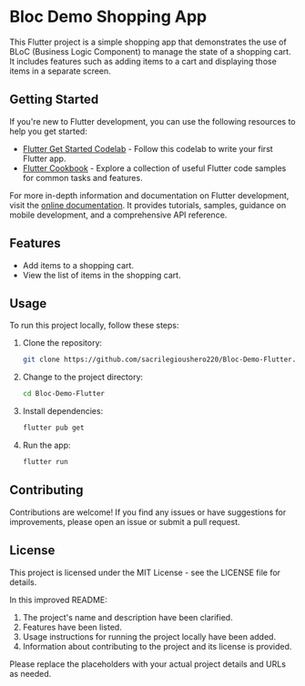 # Bloc Demo Shopping App

This Flutter project is a simple shopping app that demonstrates the use of BLoC (Business Logic Component) to manage the state of a shopping cart. It includes features such as adding items to a cart and displaying those items in a separate screen.

## Getting Started

If you're new to Flutter development, you can use the following resources to help you get started:

- [Flutter Get Started Codelab](https://docs.flutter.dev/get-started/codelab) - Follow this codelab to write your first Flutter app.
- [Flutter Cookbook](https://docs.flutter.dev/cookbook) - Explore a collection of useful Flutter code samples for common tasks and features.

For more in-depth information and documentation on Flutter development, visit the [online documentation](https://docs.flutter.dev/). It provides tutorials, samples, guidance on mobile development, and a comprehensive API reference.

## Features

- Add items to a shopping cart.
- View the list of items in the shopping cart.

## Usage

To run this project locally, follow these steps:

1. Clone the repository:

   ```bash
   git clone https://github.com/sacrilegioushero220/Bloc-Demo-Flutter.git


2. Change to the project directory:
   ```bash
   cd Bloc-Demo-Flutter


3. Install dependencies:

   ```bash
   flutter pub get


4. Run the app:

   ```bash
   flutter run

## Contributing
Contributions are welcome! If you find any issues or have suggestions for improvements, please open an issue or submit a pull request.

## License
This project is licensed under the MIT License - see the LICENSE file for details.

In this improved README:

1. The project's name and description have been clarified.
2. Features have been listed.
3. Usage instructions for running the project locally have been added.
4. Information about contributing to the project and its license is provided.

Please replace the placeholders with your actual project details and URLs as needed.
